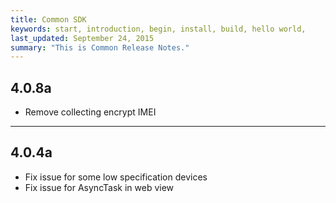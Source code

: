 ```yaml
---
title: Common SDK
keywords: start, introduction, begin, install, build, hello world,
last_updated: September 24, 2015
summary: "This is Common Release Notes."
---
```


## 4.0.8a
* Remove collecting encrypt IMEI


---

## 4.0.4a
* Fix issue for some low specification devices
* Fix issue for AsyncTask in web view
